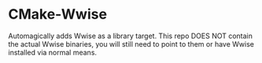 # CMake-Wwise
Automagically adds Wwise as a library target. This repo DOES NOT contain the actual Wwise binaries, you will still need to point to them or have Wwise installed via normal means.
